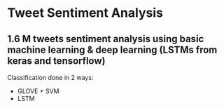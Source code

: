 # Tweet Sentiment Analysis
## 1.6 M tweets sentiment analysis using basic machine learning & deep learning (LSTMs from keras and tensorflow)
Classification done in 2 ways:
 - GLOVE + SVM
 - LSTM
